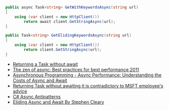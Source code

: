 
```cs
public async Task<string> GetWithKeywordsAsync(string url)
{
    using (var client = new HttpClient())
        return await client.GetStringAsync(url);
}

public Task<string> GetElidingKeywordsAsync(string url)
{
    using (var client = new HttpClient())
        return client.GetStringAsync(url);
}

```
- [Returning a Task without await](https://riptutorial.com/csharp/example/16320/returning-a-task-without-await)
- [The zen of async: Best practices for best performance 2011](http://channel9.msdn.com/Events/Build/BUILD2011/TOOL-829T)
- [Asynchronous Programming - Async Performance: Understanding the Costs of Async and Await](https://docs.microsoft.com/en-us/archive/msdn-magazine/2011/october/asynchronous-programming-async-performance-understanding-the-costs-of-async-and-await)
- [Returning Task without awaiting it is contradictory to MSFT employee's advice](https://github.com/dotnet/docs/issues/16187)
- [C# Async Antipatterns](https://markheath.net/post/async-antipatterns)
- [Eliding Async and Await By Stephen Cleary](https://blog.stephencleary.com/2016/12/eliding-async-await.html)


